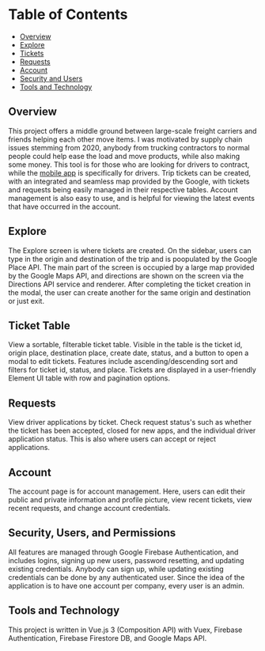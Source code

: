 # Table of Contents

- [Overview](#overview)
- [Explore](#explore)
- [Tickets](#tickets)
- [Requests](#requests)
- [Account](#account)
- [Security and Users](#security)
- [Tools and Technology](#tools-and-technology)

<a name="overview"></a>
## Overview

This project offers a middle ground between large-scale freight carriers and friends helping each other move items. I was motivated by supply chain issues stemming from 2020, anybody from trucking contractors to normal people could help ease the load and move products, while also making some money. This tool is for those who are looking for drivers to contract, while the [mobile app](https://github.com/spaulsteinberg/a2z-mobile) is specifically for drivers. Trip tickets can be created, with an integrated and seamless map provided by the Google, with tickets and requests being easily managed in their respective tables. Account management is also easy to use, and is helpful for viewing the latest events that have occurred in the account.

<a name="explore"></a>
## Explore

The Explore screen is where tickets are created. On the sidebar, users can type in the origin and destination of the trip and is poopulated by the Google Place API. The main part of the screen is occupied by a large map provided by the Google Maps API, and directions are shown on the screen via the Directions API service and renderer. After completing the ticket creation in the modal, the user can create another for the same origin and destination or just exit.

<a name="tickets"></a>
## Ticket Table

View a sortable, filterable ticket table. Visible in the table is the ticket id, origin place, destination place, create date, status, and a button to open a modal to edit tickets. Features include ascending/descending sort and filters for ticket id, status, and place. Tickets are displayed in a user-friendly Element UI table with row and pagination options. 

<a name="requests"></a>
## Requests

View driver applications by ticket. Check request status's such as whether the ticket has been accepted, closed for new apps, and the individual driver application status. This is also where users can accept or reject applications.

<a name="account"></a>
## Account

The account page is for account management. Here, users can edit their public and private information and profile picture, view recent tickets, view recent requests, and change account credentials.

<a name="security"></a>
## Security, Users, and Permissions

All features are managed through Google Firebase Authentication, and includes logins, signing up new users, password resetting, and updating existing credentials. Anybody can sign up, while updating existing credentials can be done by any authenticated user. Since the idea of the application is to have one account per company, every user is an admin.

<a name="tools-and-technology"></a>
## Tools and Technology

This project is written in Vue.js 3 (Composition API) with Vuex, Firebase Authentication, Firebase Firestore DB, and Google Maps API.
